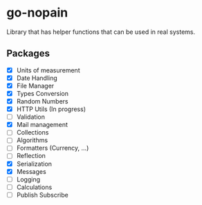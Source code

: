 # go-nopain

Library that has helper functions that can be used in real systems.

## Packages
- [x] Units of measurement
- [x] Date Handling
- [x] File Manager
- [x] Types Conversion
- [x] Random Numbers
- [x] HTTP Utils (In progress)
- [ ] Validation
- [x] Mail management
- [ ] Collections
- [ ] Algorithms
- [ ] Formatters (Currency, ...)
- [ ] Reflection
- [x] Serialization
- [x] Messages
- [ ] Logging
- [ ] Calculations
- [ ] Publish Subscribe